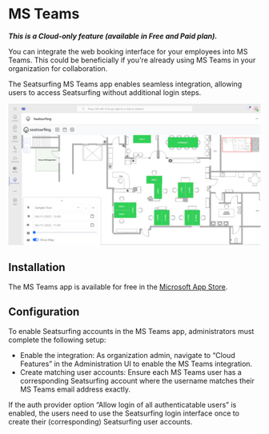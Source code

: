 # MS Teams

**_This is a Cloud-only feature (available in Free and Paid plan)._**

You can integrate the web booking interface for your employees into MS Teams. This could be beneficially if you're already using MS Teams in your organization for collaboration.

The Seatsurfing MS Teams app enables seamless integration, allowing users to access Seatsurfing without additional login steps.

![MS Teams Screenshot](img/msteams.png)

## Installation

The MS Teams app is available for free in the [Microsoft App Store](https://appsource.microsoft.com/product/office/WA200008773).

## Configuration

To enable Seatsurfing accounts in the MS Teams app, administrators must complete the following setup:

- Enable the integration: As organization admin, navigate to “Cloud Features” in the Administration UI to enable the MS Teams integration.
- Create matching user accounts: Ensure each MS Teams user has a corresponding Seatsurfing account where the username matches their MS Teams email address exactly.

If the auth provider option “Allow login of all authenticatable users” is enabled, the users need to use the Seatsurfing login interface once to create their (corresponding) Seatsurfing user accounts.
